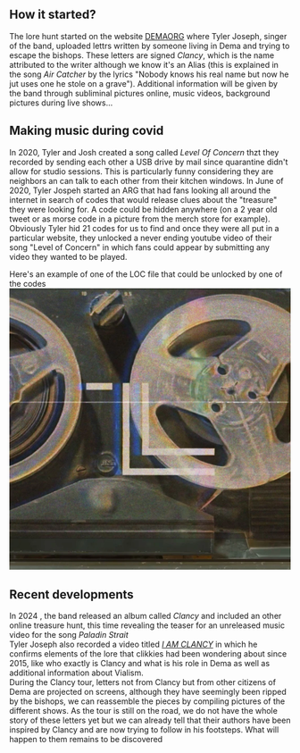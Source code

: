 ## How it started?
The lore hunt started on the website [DEMAORG](http://dmaorg.info/found/15398642_14/clancy.html) where Tyler Joseph, singer of the band, uploaded lettrs written by someone living in Dema and trying to escape the bishops. These letters are signed _Clancy_, which is the name attributed to the writer although we know it's an Alias (this is explained in the song _Air Catcher_ by the lyrics "Nobody knows his real name but now he jut uses one he stole on a grave"). 
Additional information will be given by the band through subliminal pictures online, music videos, background pictures during live shows...

## Making music during covid
In 2020, Tyler and Josh created a song called _Level Of Concern_ thzt they recorded by sending each other a USB drive by mail since quarantine didn't allow for studio sessions. This is particularly funny considering they are neighbors an can talk to each other from their kitchen windows. 
In June of 2020, Tyler Jospeh started an ARG that had fans looking all around the internet in search of codes that would release clues about the "treasure" they were looking for. A code could be hidden anywhere (on a 2 year old tweet or as morse code in a picture from the merch store for example). Obviously Tyler hid 21 codes for us to find and once they were all put in a particular website, they unlocked a never ending youtube video of their song "Level of Concern" in which fans could appear by submitting any video they wanted to be played.  

Here's an example of one of the LOC file that could be unlocked by one of the codes
![Here's an example of one of the LOC file that could be unlocked by one of the codes](Twentyonepilots/loc.jpg)


## Recent developments
In 2024 , the band released an album called _Clancy_ and included an other online treasure hunt, this time revealing the teaser for an unreleased music video for the song _Paladin Strait_  
Tyler Joseph also recorded a video titled [_I AM CLANCY_](https://youtu.be/ozlHHR_eSxc?si=SjV74KavdDdS8XYA) in which he confirms elements of the lore that clikkies had been wondering about since 2015, like who exactly is Clancy and what is his role in Dema as well as additional information about Vialism.  
During the Clancy tour, letters not from Clancy but from other citizens of Dema are projected on screens, although they have seemingly been ripped by the bishops, we can reassemble the pieces by compiling pictures of the different shows. As the tour is still on the road, we do not have the whole story of these letters yet but we can already tell that their authors have been inspired by Clancy and are now trying to follow in his footsteps. What will happen to them remains to be discovered
